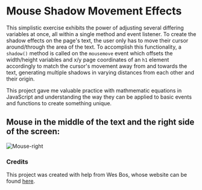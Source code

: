# Mouse Shadow Movement Effects

This simplistic exercise exhibits the power of adjusting several differing variables at once, all within a single method and event listener. To create the shadow effects on the page's text, the user only has to move their cursor around/through the area of the text. To accomplish this functionality, a ```shadow()``` method is called on the ```mousemove``` event which offsets the width/height variables and x/y page coordinates of an ```h1``` element accordingly to match the cursor's movement away from and towards the text, generating multiple shadows in varying distances from each other and their origin.

This project gave me valuable practice with mathmematic equations in JavaScript and understanding the way they can be applied to basic events and functions to create something unique.

## Mouse in the middle of the text and the right side of the screen:

![Mouse-right](https://i.imgur.com/sxPJ1qR.png?1 'Mouse-right')

### Credits

This project was created with help from Wes Bos, whose website can be found [here](https://wesbos.com/).